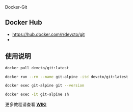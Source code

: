 Docker-Git

## Docker Hub
- https://hub.docker.com/r/devcto/git
- 
## 使用说明
```bash
docker pull devcto/git:latest

docker run --rm --name git-alpine -itd devcto/git:latest

docker exec git-alpine git --version

docker exec -it git-alpine sh
```
更多教程请查看 **[WIKI](/wiki)**
